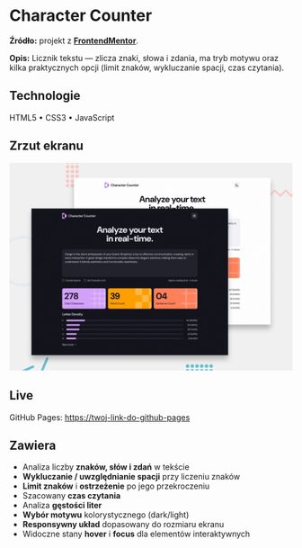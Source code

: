 # Character Counter

**Źródło:** projekt z **[FrontendMentor](https://www.frontendmentor.io/home)**.

**Opis:** Licznik tekstu — zlicza znaki, słowa i zdania, ma tryb motywu oraz kilka praktycznych opcji (limit znaków, wykluczanie spacji, czas czytania).

## Technologie
HTML5 • CSS3 • JavaScript

## Zrzut ekranu
![Zrzut ekranu](./assets/screenshots/preview.jpg)

## Live
GitHub Pages: [https://twoj-link-do-github-pages](https://marwoz01.github.io/character-counter )

## Zawiera
- Analiza liczby **znaków, słów i zdań** w tekście  
- **Wykluczanie / uwzględnianie spacji** przy liczeniu znaków  
- **Limit znaków** i **ostrzeżenie** po jego przekroczeniu  
- Szacowany **czas czytania**  
- Analiza **gęstości liter**  
- **Wybór motywu** kolorystycznego (dark/light)  
- **Responsywny układ** dopasowany do rozmiaru ekranu  
- Widoczne stany **hover** i **focus** dla elementów interaktywnych
